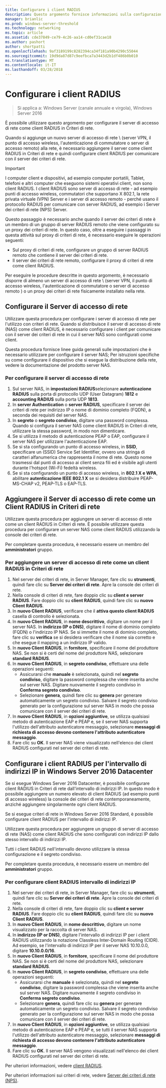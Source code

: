 ```yaml
---
title: Configurare i client RADIUS
description: Questo argomento fornisce informazioni sulla configurazione di client RADIUS per Server dei criteri di rete in Windows Server 2016.
manager: brianlic
ms.prod: windows-server-threshold
ms.technology: networking
ms.topic: article
ms.assetid: cde37849-ce79-4c26-aa14-cd0ef31cae18
ms.author: pashort
author: shortpatti
ms.openlocfilehash: 9af3189199c8282394ca34f181a90b4290c55044
ms.sourcegitcommit: 19d9da87d87c9eefbca7a3443d2b1df486b0b010
ms.translationtype: MT
ms.contentlocale: it-IT
ms.lasthandoff: 03/28/2018
---
```

# <a name="configure-radius-clients"></a>Configurare i client RADIUS

>Si applica a: Windows Server (canale annuale e virgola), Windows Server 2016

È possibile utilizzare questo argomento per configurare il server di accesso di rete come client RADIUS in Criteri di rete.

Quando si aggiunge un nuovo server di accesso di rete \ (server VPN, il punto di accesso wireless, l'autenticazione di commutatore o server di accesso remoto) alla rete, è necessario aggiungere il server come client RADIUS in Criteri di rete e quindi configurare client RADIUS per comunicare con il server dei criteri di rete.

>[!IMPORTANT]
>I computer client e dispositivi, ad esempio computer portatili, Tablet, telefoni e altri computer che eseguono sistemi operativi client, non sono client RADIUS. I client RADIUS sono server di accesso di rete - ad esempio punti di accesso wireless, commutatori che supportano X 802.1, la rete privata virtuale (VPN) Server e i server di accesso remoto - perché usano il protocollo RADIUS per comunicare con server RADIUS, ad esempio i Server dei criteri di rete \(NPS\) Server.

Questo passaggio è necessario anche quando il server dei criteri di rete è un membro di un gruppo di server RADIUS remoto che viene configurato su un proxy dei criteri di rete. In questo caso, oltre a eseguire i passaggi in questa attività sul proxy di criteri di rete, è necessario eseguire le operazioni seguenti:

- Sul proxy di criteri di rete, configurare un gruppo di server RADIUS remoto che contiene il server dei criteri di rete.
- Il server dei criteri di rete remoto, configurare il proxy di criteri di rete come client RADIUS.

Per eseguire le procedure descritte in questo argomento, è necessario disporre di almeno un server di accesso di rete \ (server VPN, il punto di accesso wireless, l'autenticazione di commutatore o server di accesso remoto \) o un proxy dei criteri di rete fisicamente installato nella rete.

## <a name="configure-the-network-access-server"></a>Configurare il Server di accesso di rete

Utilizzare questa procedura per configurare i server di accesso di rete per l'utilizzo con criteri di rete. Quando si distribuisce il server di accesso di rete (NAS) come client RADIUS, è necessario configurare i client per comunicare con il server dei criteri di rete in cui il server NAS sono configurati come client.

Questa procedura fornisce linee guida generali sulle impostazioni che è necessario utilizzare per configurare il server NAS; Per istruzioni specifiche su come configurare il dispositivo che si esegue la distribuzione della rete, vedere la documentazione del prodotto server NAS.

### <a name="to-configure-the-network-access-server"></a>Per configurare il server di accesso di rete

1. Sul server NAS, in **impostazioni RADIUS**selezionare **autenticazione RADIUS** sulla porta di protocollo UDP (User Datagram) **1812** e **accounting RADIUS** sulla porta UDP **1813**.
2. In **server Authentication** o **server RADIUS**, specificare il server dei criteri di rete per indirizzo IP o nome di dominio completo (FQDN), a seconda dei requisiti del server NAS. 
3. In **segreto** o **segreto condiviso**, digitare una password complessa. Quando si configura il server NAS come client RADIUS in Criteri di rete, utilizzare la stessa password, in modo non dimenticare.
4. Se si utilizza il metodo di autenticazione PEAP o EAP, configurare il server NAS per utilizzare l'autenticazione EAP.
5. Se si sta configurando un punto di accesso wireless, in **SSID**, specificare un \(SSID\) Service Set Identifier, ovvero una stringa di caratteri alfanumerica che rappresenta il nome di rete. Questo nome trasmessi dal punti di accesso ai client senza fili ed è visibile agli utenti durante l'hotspot \(Wi-Fi\) fedeltà wireless.
6. Se si sta configurando un punto di accesso wireless, in **802.1 X e WPA**, abilitare **autenticazione IEEE 802.1 X** se si desidera distribuire PEAP-MS-CHAP v2, PEAP-TLS o EAP-TLS.

## <a name="add-the-network-access-server-as-a-radius-client-in-nps"></a>Aggiungere il Server di accesso di rete come un Client RADIUS in Criteri di rete

Utilizzare questa procedura per aggiungere un server di accesso di rete come un client RADIUS in Criteri di rete. È possibile utilizzare questa procedura per configurare un server NAS come client RADIUS utilizzando la console dei criteri di rete.

Per completare questa procedura, è necessario essere un membro del **amministratori** gruppo.

### <a name="to-add-a-network-access-server-as-a-radius-client-in-nps"></a>Per aggiungere un server di accesso di rete come un client RADIUS in Criteri di rete

1. Nel server dei criteri di rete, in Server Manager, fare clic su **strumenti**, quindi fare clic su **Server dei criteri di rete**. Apre la console dei criteri di rete.
2. Nella console di criteri di rete, fare doppio clic su **client e server RADIUS**. Fare doppio clic su **client RADIUS**, quindi fare clic su **nuovo Client RADIUS**. 
3. In **nuovo Client RADIUS**, verificare che il **attiva questo client RADIUS** casella di controllo è selezionata.
4. In **nuovo Client RADIUS**, in **nome descrittivo**, digitare un nome per il server NAS. In **indirizzo (IP o DNS)**, digitare il nome di dominio completo (FQDN) o l'indirizzo IP NAS. Se si immette il nome di dominio completo, fare clic su **verifica** se si desidera verificare che il nome sia corretto e che esegue il mapping a un indirizzo IP valido. 
5. In **nuovo Client RADIUS**, in **fornitore**, specificare il nome del produttore NAS. Se non si è certi del nome del produttore NAS, selezionare **standard RADIUS**.
6. In **nuovo Client RADIUS**, in **segreto condiviso**, effettuare una delle operazioni seguenti:
    - Assicurarsi che **manuale** è selezionata, quindi nel **segreto condiviso**, digitare la password complessa che viene inserita anche sul server NAS. Digitare nuovamente il segreto condiviso in **Conferma segreto condiviso**.
    - Selezionare **genera**, quindi fare clic su **genera** per generare automaticamente un segreto condiviso. Salvare il segreto condiviso generato per la configurazione sul server NAS in modo che possa comunicare con il server dei criteri di rete.
7. In **nuovo Client RADIUS**, in **opzioni aggiuntive**, se utilizza qualsiasi metodo di autenticazione EAP e PEAP e, se il server NAS supporta l'utilizzo dell'attributo autenticatore messaggio, selezionare **messaggi di richiesta di accesso devono contenere l'attributo autenticatore messaggio**.
8. Fare clic su **OK**. Il server NAS viene visualizzato nell'elenco dei client RADIUS configurati nel server dei criteri di rete.

## <a name="configure-radius-clients-by-ip-address-range-in-windows-server-2016-datacenter"></a>Configurare i client RADIUS per l'intervallo di indirizzi IP in Windows Server 2016 Datacenter

Se si esegue Windows Server 2016 Datacenter, è possibile configurare client RADIUS in Criteri di rete dall'intervallo di indirizzi IP. In questo modo è possibile aggiungere un numero elevato di client RADIUS (ad esempio punti di accesso wireless) la console dei criteri di rete contemporaneamente, anziché aggiungere singolarmente ogni client RADIUS.

Se si esegue criteri di rete in Windows Server 2016 Standard, è possibile configurare client RADIUS per l'intervallo di indirizzi IP.

Utilizzare questa procedura per aggiungere un gruppo di server di accesso di rete (NAS) come client RADIUS che sono configurati con indirizzi IP dallo stesso intervallo di indirizzi IP.

Tutti i client RADIUS nell'intervallo devono utilizzare la stessa configurazione e il segreto condiviso.

Per completare questa procedura, è necessario essere un membro del **amministratori** gruppo.

### <a name="to-set-up-radius-clients-by-ip-address-range"></a>Per configurare client RADIUS intervallo di indirizzi IP

1. Nel server dei criteri di rete, in Server Manager, fare clic su **strumenti**, quindi fare clic su **Server dei criteri di rete**. Apre la console dei criteri di rete.
2. Nella console di criteri di rete, fare doppio clic su **client e server RADIUS**. Fare doppio clic su **client RADIUS**, quindi fare clic su **nuovo Client RADIUS**.
3. In **nuovo Client RADIUS**, in **nome descrittivo**, digitare un nome visualizzato per la raccolta di server NAS.
4. In **indirizzo \(IP or DNS\)**, digitare l'intervallo di indirizzi IP per i client RADIUS utilizzando la notazione Classless Inter-Domain Routing \(CIDR\). Ad esempio, se l'intervallo di indirizzi IP per il server NAS 10.10.0.0, digitare **10.10.0.0/16**.
5. In **nuovo Client RADIUS**, in **fornitore**, specificare il nome del produttore NAS. Se non si è certi del nome del produttore NAS, selezionare **standard RADIUS**.
6. In **nuovo Client RADIUS**, in **segreto condiviso**, effettuare una delle operazioni seguenti:
    - Assicurarsi che **manuale** è selezionata, quindi nel **segreto condiviso**, digitare la password complessa che viene inserita anche sul server NAS. Digitare nuovamente il segreto condiviso in **Conferma segreto condiviso**.
    - Selezionare **genera**, quindi fare clic su **genera** per generare automaticamente un segreto condiviso. Salvare il segreto condiviso generato per la configurazione sul server NAS in modo che possa comunicare con il server dei criteri di rete.
7. In **nuovo Client RADIUS**, in **opzioni aggiuntive**, se utilizza qualsiasi metodo di autenticazione EAP e PEAP e, se tutti il server NAS supporta l'utilizzo dell'attributo autenticatore messaggio, selezionare **messaggi di richiesta di accesso devono contenere l'attributo autenticatore messaggio**.
8. Fare clic su **OK**. Il server NAS vengono visualizzati nell'elenco dei client RADIUS configurati nel server dei criteri di rete.

Per ulteriori informazioni, vedere [client RADIUS](nps-radius-clients.md).

Per ulteriori informazioni sui criteri di rete, vedere [Server dei criteri di rete (NPS)](nps-top.md).
